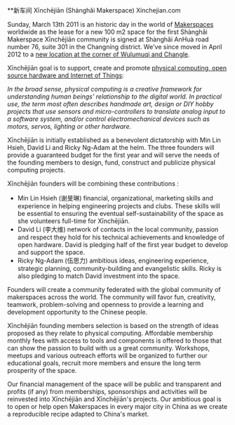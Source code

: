 **新车间 Xīnchējiān (Shànghǎi Makerspace) Xinchejian.com

Sunday, March 13th 2011 is an historic day in the world of [Makerspaces](http://hackerspaces.org/wiki/Hackerspaces) worldwide as the lease for a new 100 m2 space for the first Shànghǎi Makerspace Xīnchējiān community is signed at Shànghǎi AnHuà road number 76, suite 301 in the Changníng district. We've since moved in April 2012 to a [new location at the corner of Wulumuqi and Changle](http://xinchejian.com/contact-us/).

Xīnchējiān goal is to support, create and promote [physical computing, open source hardware and Internet of Things](http://en.wikipedia.org/wiki/Physical%5Fcomputing):

_In the broad sense, physical computing is a creative framework for understanding human beings' relationship to the digital world. In practical use, the term most often describes handmade art, design or DIY hobby projects that use sensors and micro-controllers to translate analog input to a software system, and/or control electromechanical devices such as motors, servos, lighting or other hardware._

Xīnchējiān is initially established as a benevolent dictatorship with Min Lin Hsieh, David Li and Ricky Ng-Adam at the helm. The three founders will provide a guaranteed budget for the first year and will serve the needs of the founding members to design, fund, construct and publicize physical computing projects.

Xīnchējiān founders will be combining these contributions :

* Min Lin Hsieh (谢旻琳) financial, organizational, marketing skills and experience in helping engineering projects and clubs. These skills will be essential to ensuring the eventual self-sustainability of the space as she volunteers full-time for Xīnchējiān.
* David Li (李大维) network of contacts in the local community, passion and respect they hold for his technical achievements and knowledge of open hardware. David is pledging half of the first year budget to develop and support the space.
* Ricky Ng-Adam (伍思力) ambitious ideas, engineering experience, strategic planning, community-building and evangelistic skills. Ricky is also pledging to match David investment into the space.

Founders will create a community federated with the global community of makerspaces across the world. The community will favor fun, creativity, teamwork, problem-solving and openness to provide a learning and development opportunity to the Chinese people.

Xīnchējiān founding members selection is based on the strength of ideas proposed as they relate to physical computing. Affordable membership monthly fees with access to tools and components is offered to those that can show the passion to build with us a great community. Workshops, meetups and various outreach efforts will be organized to further our educational goals, recruit more members and ensure the long term prosperity of the space.

Our financial management of the space will be public and transparent and profits (if any) from memberships, sponsorships and activities will be reinvested into Xīnchējiān and Xīnchējiān's projects. Our ambitious goal is to open or help open Makerspaces in every major city in China as we create a reproducible recipe adapted to China's market.